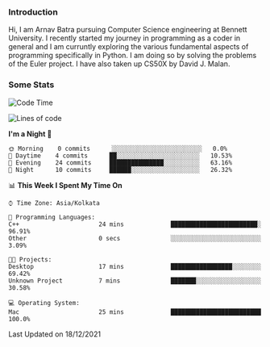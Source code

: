 ### Introduction
Hi, I am Arnav Batra pursuing Computer Science engineering at Bennett University. I recently started my journey in programming as a coder in general and I am curruntly exploring the various fundamental aspects of programming specifically in Python. 
I am doing so by solving the problems of the Euler project. 
I have also taken up CS50X by David J. Malan.

### Some Stats
<!--START_SECTION:waka-->
![Code Time](http://img.shields.io/badge/Code%20Time-11%20hrs%2031%20mins-blue)

![Lines of code](https://img.shields.io/badge/From%20Hello%20World%20I%27ve%20Written-46%20Thousand%20lines%20of%20code-blue)

**I'm a Night 🦉** 

```text
🌞 Morning    0 commits      ░░░░░░░░░░░░░░░░░░░░░░░░░   0.0% 
🌆 Daytime    4 commits      ██░░░░░░░░░░░░░░░░░░░░░░░   10.53% 
🌃 Evening    24 commits     ███████████████░░░░░░░░░░   63.16% 
🌙 Night      10 commits     ██████░░░░░░░░░░░░░░░░░░░   26.32%

```


📊 **This Week I Spent My Time On** 

```text
⌚︎ Time Zone: Asia/Kolkata

💬 Programming Languages: 
C++                      24 mins             ████████████████████████░   96.91% 
Other                    0 secs              ░░░░░░░░░░░░░░░░░░░░░░░░░   3.09%

🐱‍💻 Projects: 
Desktop                  17 mins             █████████████████░░░░░░░░   69.42% 
Unknown Project          7 mins              ███████░░░░░░░░░░░░░░░░░░   30.58%

💻 Operating System: 
Mac                      25 mins             █████████████████████████   100.0%

```


 Last Updated on 18/12/2021
<!--END_SECTION:waka-->
